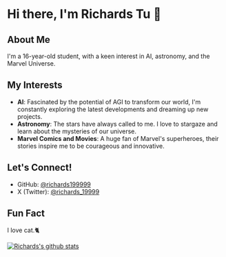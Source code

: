 # Hi there, I'm Richards Tu 👋

## About Me
I'm a 16-year-old student, with a keen interest in AI, astronomy, and the Marvel Universe.

## My Interests
- **AI**: Fascinated by the potential of AGI to transform our world, I'm constantly exploring the latest developments and dreaming up new projects.
- **Astronomy**: The stars have always called to me. I love to stargaze and learn about the mysteries of our universe.
- **Marvel Comics and Movies**: A huge fan of Marvel's superheroes, their stories inspire me to be courageous and innovative.

## Let's Connect!
- GitHub: [@richards199999](https://github.com/richards199999)
- X (Twitter): [@richards_19999](https://twitter.com/richards_19999)

## Fun Fact
I love cat.🐈

[![Richards's github stats](https://github-readme-stats.vercel.app/api?username=richards199999)](https://github.com/richards199999/github-readme-stats)
